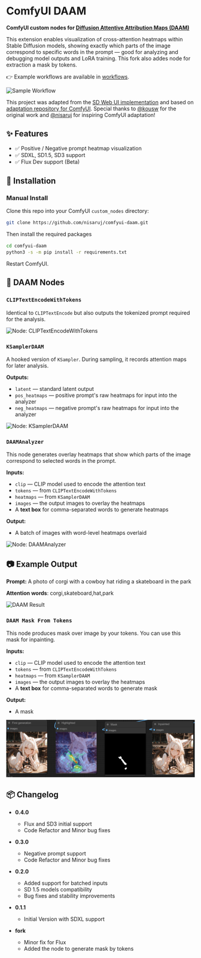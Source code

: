 # ComfyUI DAAM

**ComfyUI custom nodes for [Diffusion Attentive Attribution Maps (DAAM)](https://github.com/castorini/daam)**

This extension enables visualization of cross-attention heatmaps within Stable Diffusion models, showing exactly which parts of the image correspond to specific words in the prompt — good for analyzing and debugging model outputs and LoRA training. This fork also addes node for extraction a mask by tokens.

👉 Example workflows are available in [workflows](./workflows).

![Sample Workflow](./img/workflow.png)

This project was adapted from the [SD Web UI implementation](https://github.com/kousw/stable-diffusion-webui-daam) and based on [adaptation repository for ComfyUI](https://github.com/nisaruj/comfyui-daam).  Special thanks to [@kousw](https://github.com/kousw) for the original work and [@nisaruj](https://github.com/) for inspiring ComfyUI adaptation!

## ✨ Features
- ✅ Positive / Negative prompt heatmap visualization
- ✅ SDXL, SD1.5, SD3 support
- ✅ Flux Dev support (Beta)

## 🚀 Installation

### Manual Install

Clone this repo into your ComfyUI `custom_nodes` directory:

```bash
git clone https://github.com/nisaruj/comfyui-daam.git
```

Then install the required packages
```bash
cd comfyui-daam
python3 -s -m pip install -r requirements.txt
```

Restart ComfyUI.


## 🧩 DAAM Nodes

### `CLIPTextEncodeWithTokens`

Identical to `CLIPTextEncode` but also outputs the tokenized prompt required for the analysis.

![Node: CLIPTextEncodeWithTokens](.img/node_clip.png)

### `KSamplerDAAM`

A hooked version of `KSampler`. During sampling, it records attention maps for later analysis.

**Outputs:**
- `latent` — standard latent output
- `pos_heatmaps` — positive prompt's raw heatmaps for input into the analyzer
- `neg_heatmaps` — negative prompt's raw heatmaps for input into the analyzer

![Node: KSamplerDAAM](./img/node_sampler.png)

### `DAAMAnalyzer`

This node generates overlay heatmaps that show which parts of the image correspond to selected words in the prompt.

**Inputs:**
- `clip` — CLIP model used to encode the attention text
- `tokens` — from `CLIPTextEncodeWithTokens`
- `heatmaps` — from `KSamplerDAAM`
- `images` — the output images to overlay the heatmaps
- A **text box** for comma-separated words to generate heatmaps

**Output:**
- A batch of images with word-level heatmaps overlaid

![Node: DAAMAnalyzer](./img/node_analyzer.png)


## 📷 Example Output

**Prompt:** A photo of corgi with a cowboy hat riding a skateboard in the park

**Attention words**: corgi,skateboard,hat,park

![DAAM Result](./img/preview.png)

### `DAAM Mask From Tokens`

This node produces mask over image by your tokens. You can use this mask for inpainting.

**Inputs:**
- `clip` — CLIP model used to encode the attention text
- `tokens` — from `CLIPTextEncodeWithTokens`
- `heatmaps` — from `KSamplerDAAM`
- `images` — the output images to overlay the heatmaps
- A **text box** for comma-separated words to generate mask

**Output:**
- A mask

![Node: DAAM Mask From Tokens](./img/inpainted.png)

## 📦 Changelog

- **0.4.0**
    - Flux and SD3 initial support
    - Code Refactor and Minor bug fixes

- **0.3.0**
    - Negative prompt support
    - Code Refactor and Minor bug fixes

- **0.2.0**
    - Added support for batched inputs
    - SD 1.5 models compatibility
    - Bug fixes and stability improvements

- **0.1.1**
    - Initial Version with SDXL support

- **fork**
    - Minor fix for Flux
    - Added the node to generate mask by tokens